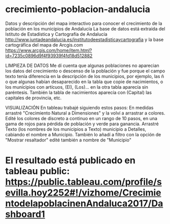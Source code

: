 # crecimiento-poblacion-andalucia
Datos y descripción del mapa interactivo para conocer el crecimiento de la población en los municipios de Andalucía
La base de datos está extraida del Istituto de Estadística y Cartografía de Andalucía http://www.juntadeandalucia.es/institutodeestadisticaycartografia
y la base cartográfica del mapa de Arcgis.com https://www.arcgis.com/home/item.html?id=7235c0896d9f4f93939f4fd18d512882

LIMPIEZA DE DATOS
Me dí cuenta que algunas poblaciones no aparecian los datos del crecimiento o descenso de la población y 
fue porque el campo texto tenía diferencia en la descripción de los municipios, por ejemplo, las ñ o que 
algunas habían desaparecido en la tabla que copie de nacimientos, o los  municipios con artícuos, (El), (Los)... 
en la otra tabla aparecía sin paréntesis. También la tabla de nacimientos aparecía con (Capital) las capitales de provincia, etc.

VISUALIZACIÓN
En tableau trabajé siguiendo estos pasos:
En medidas arrastré "Crecimiento Natural a Dimensiones" y la volví a arrastrar a colores.
Edité los colores de discreto a continuo en un rango de 10 pasos, en una gama de rojos para pérdida de población y verde para ganancia.
Arrastré Texto (los nombres de los municipios a Texto) municipio a Detalles, cabiando el nombre a Municipio.
También lo añadí a filtro con la opción de "Mostrar resaltador" edité también a nombre de "Municipio"

# El resultado está publicado en tableau public: https://public.tableau.com/profile/sevilla.hoy2252#!/vizhome/CrecimientodelapoblacinenAndaluca2017/Dashboard1
